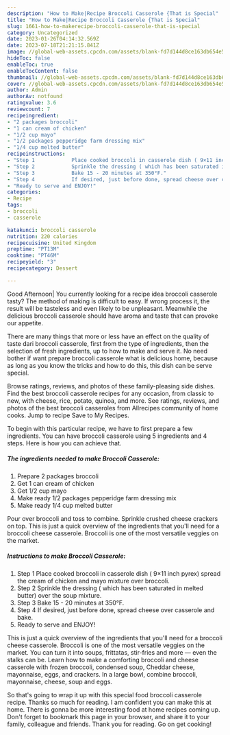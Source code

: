 ```yaml
---
description: "How to Make|Recipe Broccoli Casserole {That is Special"
title: "How to Make|Recipe Broccoli Casserole {That is Special"
slug: 1661-how-to-makerecipe-broccoli-casserole-that-is-special
category: Uncategorized
date: 2023-01-26T04:14:32.569Z
date: 2023-07-18T21:21:15.841Z
image: //global-web-assets.cpcdn.com/assets/blank-fd7d144d8ce163db654e5a02c40b08a2775adb7897d16e4062681dc7e1b2800f.png
hideToc: false
enableToc: true
enableTocContent: false
thumbnail: //global-web-assets.cpcdn.com/assets/blank-fd7d144d8ce163db654e5a02c40b08a2775adb7897d16e4062681dc7e1b2800f.png
cover: //global-web-assets.cpcdn.com/assets/blank-fd7d144d8ce163db654e5a02c40b08a2775adb7897d16e4062681dc7e1b2800f.png
author: Admin
authorAv: notfound
ratingvalue: 3.6
reviewcount: 7
recipeingredient:
- "2 packages broccoli"
- "1 can cream of chicken"
- "1/2 cup mayo"
- "1/2 packages pepperidge farm dressing mix"
- "1/4 cup melted butter"
recipeinstructions:
- "Step 1            Place cooked broccoli in casserole dish ( 9×11 inch pyrex) spread the cream of chicken and mayo mixture over broccoli."
- "Step 2            Sprinkle the dressing ( which has been saturated in melted butter)  over the soup mixture."
- "Step 3            Bake 15 - 20 minutes at 350°F."
- "Step 4            If desired, just before done, spread cheese over casserole and bake."
- "Ready to serve and ENJOY!"
categories:
- Recipe
tags:
- broccoli
- casserole

katakunci: broccoli casserole 
nutrition: 220 calories
recipecuisine: United Kingdom
preptime: "PT13M"
cooktime: "PT46M"
recipeyield: "3"
recipecategory: Dessert

---
```



Good Afternoon| You currently looking for a recipe idea broccoli casserole tasty? The method of making is difficult to easy. If wrong process it, the result will be tasteless and even likely to be unpleasant. Meanwhile the delicious broccoli casserole should have aroma and taste that can provoke our appetite.






There are many things that more or less have an effect on the quality of taste dari broccoli casserole, first from the type of ingredients, then the selection of fresh ingredients, up to how to make and serve it. No need bother if want prepare broccoli casserole what is delicious home, because as long as you know the tricks and how to do this, this dish can be serve  special.


Browse ratings, reviews, and photos of these family-pleasing side dishes. Find the best broccoli casserole recipes for any occasion, from classic to new, with cheese, rice, potato, quinoa, and more. See ratings, reviews, and photos of the best broccoli casseroles from Allrecipes community of home cooks. Jump to recipe Save to My Recipes.


To begin with this particular recipe, we have to first prepare a few ingredients. You can have broccoli casserole using 5 ingredients and 4 steps. Here is how you can achieve that.

<!--inarticleads1-->

##### The ingredients needed to make Broccoli Casserole:

1. Prepare 2 packages broccoli
1. Get 1 can cream of chicken
1. Get 1/2 cup mayo
1. Make ready 1/2 packages pepperidge farm dressing mix
1. Make ready 1/4 cup melted butter


Pour over broccoli and toss to combine. Sprinkle crushed cheese crackers on top. This is just a quick overview of the ingredients that you&#39;ll need for a broccoli cheese casserole. Broccoli is one of the most versatile veggies on the market. 

<!--inarticleads2-->

##### Instructions to make Broccoli Casserole:

1. Step 1            Place cooked broccoli in casserole dish ( 9×11 inch pyrex) spread the cream of chicken and mayo mixture over broccoli.
1. Step 2            Sprinkle the dressing ( which has been saturated in melted butter)  over the soup mixture.
1. Step 3            Bake 15 - 20 minutes at 350°F.
1. Step 4            If desired, just before done, spread cheese over casserole and bake.
1. Ready to serve and ENJOY!

This is just a quick overview of the ingredients that you&#39;ll need for a broccoli cheese casserole. Broccoli is one of the most versatile veggies on the market. You can turn it into soups, frittatas, stir-fries and more — even the stalks can be. Learn how to make a comforting broccoli and cheese casserole with frozen broccoli, condensed soup, Cheddar cheese, mayonnaise, eggs, and crackers. In a large bowl, combine broccoli, mayonnaise, cheese, soup and eggs. 

So that's going to wrap it up with this special food broccoli casserole recipe. Thanks so much for reading. I am confident you can make this at home. There is gonna be more interesting food at home recipes coming up. Don't forget to bookmark this page in your browser, and share it to your family, colleague and friends. Thank you for reading. Go on get cooking!
